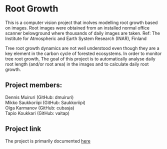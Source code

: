 # Root Growth

This is a computer vision project that inolves modelling root growth
based on images. Root images were obtained from an installed normal
office scanner belowground where thousands of daily images are
taken. Ref: The Institute for Atmospheric and Earth System Research
(INAR), Finland


Tree root growth dynamics are not well understood even though they are
a key element in the carbon cycle of forested ecosystems. In order to
monitor tree root growth, The goal of this project is to automatically
analyse daily root length (and/or root area) in the images and to
calculate daily root growth.

## Project members: <br/>
Dennis Muiruri  (GitHub: dmuiruri) <br/>
Mikko Saukkoriipi  (GitHub: Saukkoriipi) <br/>
Olga Karmanov  (GitHub: cubasja) <br/>
Tapio Koukkari (GitHub: vaitap) <br/>

## Project link

The project is primarily documented
[here](https://dmuiruri.github.io/root_growth_cv/)
